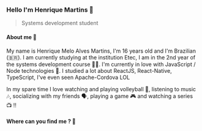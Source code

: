### Hello I'm Henrique Martins 👋

> Systems development student

#### About me 📖
My name is Henrique Melo Alves Martins, I'm 16 years old and I'm Brazilian (🇧🇷). I am currently studying at the institution Etec, I am in the 2nd year of the systems development course 👨‍💻. I'm currently in love with JavaScript / Node technologies 🥰. I studied a lot about ReactJS, React-Native, TypeScript, I've even seen Apache-Cordova LOL

In my spare time I love watching and playing volleyball 🏐, listening to music 🎶, socializing with my friends 🗣️, playing a game 🎮 and watching a series 📺 !!

#### Where can you find me ? 🔎
